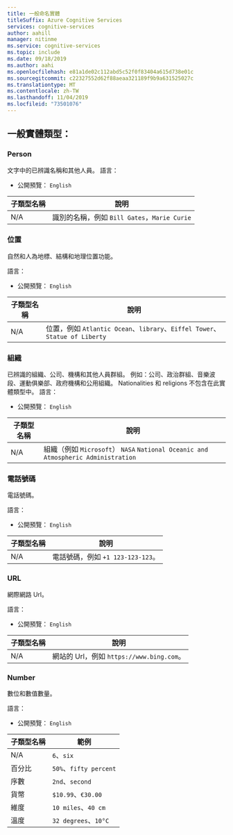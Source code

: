 ```yaml
---
title: 一般命名實體
titleSuffix: Azure Cognitive Services
services: cognitive-services
author: aahill
manager: nitinme
ms.service: cognitive-services
ms.topic: include
ms.date: 09/18/2019
ms.author: aahi
ms.openlocfilehash: e81a1de02c112abd5c52f0f83404a615d738e01c
ms.sourcegitcommit: c22327552d62f88aeaa321189f9b9a631525027c
ms.translationtype: MT
ms.contentlocale: zh-TW
ms.lasthandoff: 11/04/2019
ms.locfileid: "73501076"
---
```

## <a name="general-entity-types"></a>一般實體類型：

### <a name="person"></a>Person
文字中的已辨識名稱和其他人員。
語言：
* 公開預覽： `English`

| 子類型名稱 | 說明             |
|--------------|-------------------------|
| N/A          | 識別的名稱，例如 `Bill Gates`，`Marie Curie` |

### <a name="location"></a>位置

自然和人為地標、結構和地理位置功能。

語言：


* 公開預覽： `English`

| 子類型名稱 | 說明                                                                                      |
|--------------|--------------------------------------------------------------------------------------------------|
| N/A          | 位置，例如 `Atlantic Ocean`、`library`、`Eiffel Tower`、`Statue of Liberty` |

### <a name="organization"></a>組織  

已辨識的組織、公司、機構和其他人員群組。 例如：公司、政治群組、音樂波段、運動俱樂部、政府機構和公用組織。 Nationalities 和 religions 不包含在此實體類型中。 語言： 

* 公開預覽： `English`

| 子類型名稱 | 說明                                                                                      |
|--------------|--------------------------------------------------------------------------------------------------|
| N/A          | 組織（例如 `Microsoft`） `NASA` `National Oceanic and Atmospheric Administration` |

### <a name="phone-number"></a>電話號碼

電話號碼。 

語言：


* 公開預覽： `English`

| 子類型名稱 | 說明                                  |
|----------|----------------------------------------------|
| N/A         | 電話號碼，例如 `+1 123-123-123`。 |

### <a name="url"></a>URL

網際網路 Url。

語言：


* 公開預覽： `English`

| 子類型名稱 | 說明                                           |
|----------|-------------------------------------------------------|
| N/A         | 網站的 Url，例如 `https://www.bing.com`。 |

###  <a name="number"></a>Number

數位和數值數量。 

語言：


* 公開預覽： `English`

| 子類型名稱    | 範例                     |
|-------------|------------------------------|
| N/A         | `6`、`six`                   |
| 百分比  | `50%`、`fifty percent`       |
| 序數     | `2nd`、`second`              |
| 貨幣    | `$10.99`、`€30.00`           |
| 維度   | `10 miles`、`40 cm`          |
| 溫度 | `32 degrees`、`10°C`         |
